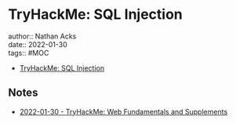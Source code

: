 # TryHackMe: SQL Injection

author:: Nathan Acks  
date:: 2022-01-30  
tags:: #MOC

* [TryHackMe: SQL Injection](https://tryhackme.com/room/sqlibasics)

## Notes

* [2022-01-30 - TryHackMe: Web Fundamentals and Supplements](../log/2022-01-30-tryhackme-web-fundamentals-and-supplements.md)
